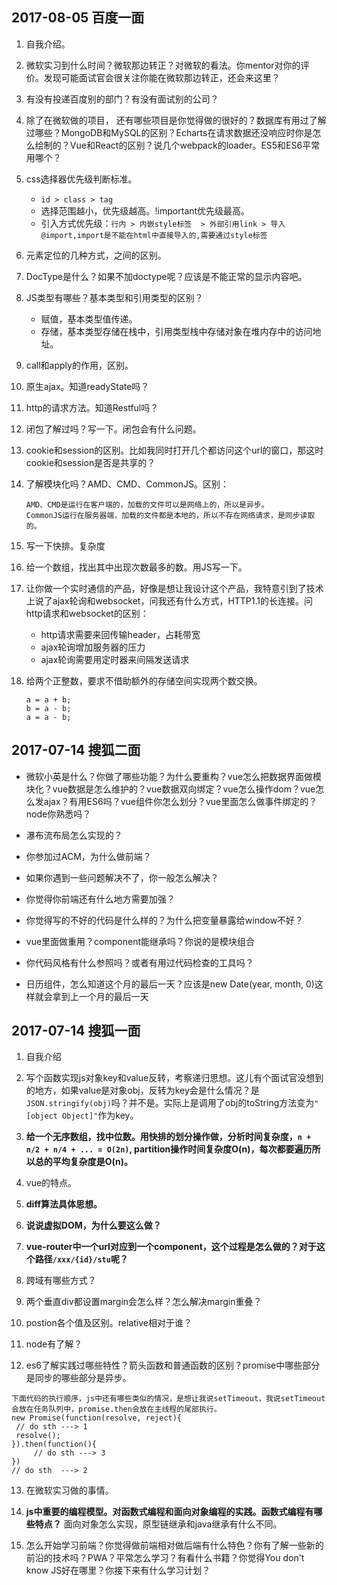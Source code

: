 ## 2017-08-05 百度一面

1. 自我介绍。

2. 微软实习到什么时间？微软那边转正？对微软的看法。你mentor对你的评价。发现可能面试官会很关注你能在微软那边转正，还会来这里？

3. 有没有投递百度别的部门？有没有面试别的公司？

4. 除了在微软做的项目， 还有哪些项目是你觉得做的很好的？数据库有用过了解过哪些？MongoDB和MySQL的区别？Echarts在请求数据还没响应时你是怎么绘制的？Vue和React的区别？说几个webpack的loader。ES5和ES6平常用哪个？

5. css选择器优先级判断标准。

   * `id > class > tag`
   * 选择范围越小，优先级越高。!important优先级最高。
   * 引入方式优先级：`行内 > 内嵌style标签  > 外部引用link > 导入@import,import是不能在html中直接导入的,需要通过style标签`

6. 元素定位的几种方式，之间的区别。

7. DocType是什么？如果不加doctype呢？应该是不能正常的显示内容吧。

8. JS类型有哪些？基本类型和引用类型的区别？

   * 赋值，基本类型值传递。
   * 存储，基本类型存储在栈中，引用类型栈中存储对象在堆内存中的访问地址。

9. call和apply的作用，区别。

10. 原生ajax。知道readyState吗？

11. http的请求方法。知道Restful吗？

12. 闭包了解过吗？写一下。闭包会有什么问题。

13. cookie和session的区别。比如我同时打开几个都访问这个url的窗口，那这时cookie和session是否是共享的？

14. 了解模块化吗？AMD、CMD、CommonJS。区别：

    ```
    AMD、CMD是运行在客户端的，加载的文件可以是网络上的，所以是异步。
    CommonJS运行在服务器端，加载的文件都是本地的，所以不存在网络请求，是同步读取的。
    ```

15. 写一下快排。复杂度

16. 给一个数组，找出其中出现次数最多的数。用JS写一下。

17. 让你做一个实时通信的产品，好像是想让我设计这个产品，我特意引到了技术上说了ajax轮询和websocket，问我还有什么方式，HTTP1.1的长连接。问http请求和websocket的区别：

    * http请求需要来回传输header，占耗带宽
    * ajax轮询增加服务器的压力
    * ajax轮询需要用定时器来间隔发送请求

18. 给两个正整数，要求不借助额外的存储空间实现两个数交换。

    ```
    a = a + b;
    b = a - b;
    a = a - b;
    ```



## 2017-07-14 搜狐二面

* 微软小英是什么？你做了哪些功能？为什么要重构？vue怎么把数据界面做模块化？vue数据是怎么维护的？vue数据双向绑定？vue怎么操作dom？vue怎么发ajax？有用ES6吗？vue组件你怎么划分？vue里面怎么做事件绑定的？node你熟悉吗？

* 瀑布流布局怎么实现的？

* 你参加过ACM，为什么做前端？

* 如果你遇到一些问题解决不了，你一般怎么解决？

* 你觉得你前端还有什么地方需要加强？

* 你觉得写的不好的代码是什么样的？为什么把变量暴露给window不好？

* vue里面做重用？component能继承吗？你说的是模块组合

* 你代码风格有什么参照吗？或者有用过代码检查的工具吗？

* 日历组件，怎么知道这个月的最后一天？应该是new Date(year, month, 0)这样就会拿到上一个月的最后一天



## 2017-07-14 搜狐一面

1. 自我介绍

2. 写个函数实现js对象key和value反转，考察递归思想。这儿有个面试官没想到的地方，如果value是对象obj，反转为key会是什么情况？是`JSON.stringify(obj)`吗？并不是。实际上是调用了obj的toString方法变为`"[object Object]"`作为key。

3. **给一个无序数组，找中位数。用快排的划分操作做，分析时间复杂度，`n + n/2 + n/4 + ... = O(2n)`, partition操作时间复杂度O(n)，每次都要遍历所以总的平均复杂度是O(n)。**

4. vue的特点。

5. **diff算法具体思想。**

6. **说说虚拟DOM，为什么要这么做？**

7. **vue-router中一个url对应到一个component，这个过程是怎么做的？对于这个路径`/xxx/{id}/stu`呢？**

8. 跨域有哪些方式？

9. 两个垂直div都设置margin会怎么样？怎么解决margin重叠？

10. postion各个值及区别。relative相对于谁？

11. node有了解？

12. es6了解实践过哪些特性？箭头函数和普通函数的区别？promise中哪些部分是同步的哪些部分是异步。

   ```
   下面代码的执行顺序，js中还有哪些类似的情况，是想让我说setTimeout，我说setTimeout会放在任务队列中，promise.then会放在主线程的尾部执行。
   new Promise(function(resolve, reject){
   	// do sth ---> 1
   	resolve();
   }).then(function(){
     	// do sth ---> 3
   })
   // do sth  ---> 2
   ```

13. 在微软实习做的事情。

14. **js中重要的编程模型。对函数式编程和面向对象编程的实践。函数式编程有哪些特点？** 面向对象怎么实现，原型链继承和java继承有什么不同。

15. 怎么开始学习前端？你觉得做前端相对做后端有什么特色？你有了解一些新的前沿的技术吗？PWA？平常怎么学习？有看什么书籍？你觉得You don't know JS好在哪里？你接下来有什么学习计划？
